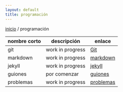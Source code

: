 ```yaml
---
layout: default
title: programación
---
```

[inicio](index.html) / programación

| nombre corto   | descripción        |   enlace           |  
| ---------------| ------------------ | -------------------|  
| git            | work in progress   | [Git](git.html)|  
| markdown       | work in progress   | [markdown](markdown.html)|  
| jekyll         | work in progress   | [jekyll](jekyll.html)|  
| guiones        | por comenzar       | [guiones](programacionGuiones.html)|  
| problemas      | work in progress   | [problemas](programacionProblemas.html)|  
